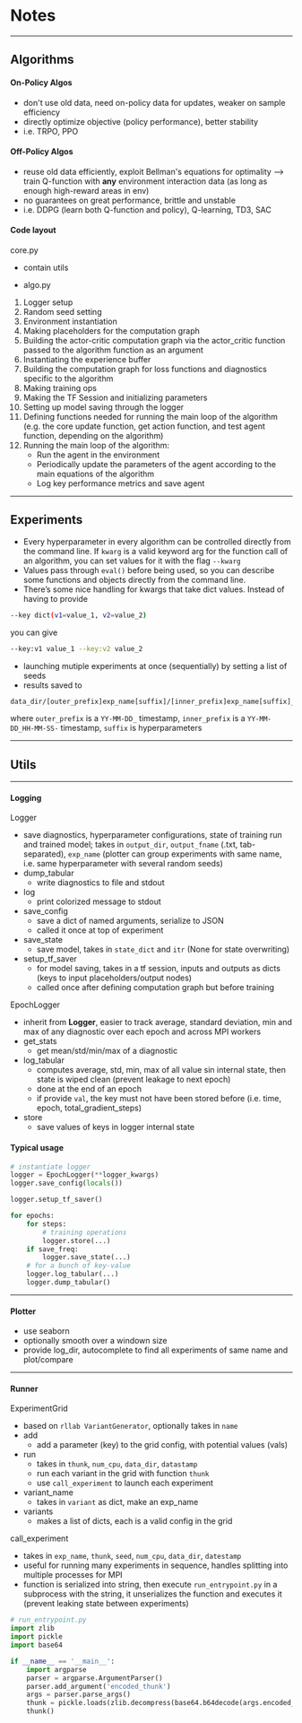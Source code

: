 # Notes 

--- 
## Algorithms 

#### On-Policy Algos 
- don't use old data, need on-policy data for updates, weaker on sample efficiency
- directly optimize objective (policy performance), better stability
- i.e. TRPO, PPO 

#### Off-Policy Algos 
- reuse old data efficiently, exploit Bellman's equations for optimality --> train Q-function with **any** environment interaction data (as long as enough high-reward areas in env)
- no guarantees on great performance, brittle and unstable 
- i.e. DDPG (learn both Q-function and policy), Q-learning, TD3, SAC

#### Code layout 
core.py 
- contain utils 

- algo.py
1. Logger setup
2. Random seed setting
3. Environment instantiation
4. Making placeholders for the computation graph
5. Building the actor-critic computation graph via the actor_critic function passed to the algorithm function as an argument
6. Instantiating the experience buffer
7. Building the computation graph for loss functions and diagnostics specific to the algorithm
8. Making training ops
9. Making the TF Session and initializing parameters
10. Setting up model saving through the logger
11. Defining functions needed for running the main loop of the algorithm (e.g. the core update function, get action function, and test agent function, depending on the algorithm)
12. Running the main loop of the algorithm:
    - Run the agent in the environment
    - Periodically update the parameters of the agent according to the main equations of the algorithm
    - Log key performance metrics and save agent

--- 
## Experiments

- Every hyperparameter in every algorithm can be controlled directly from the command line. If `kwarg` is a valid keyword arg for the function call of an algorithm, you can set values for it with the flag `--kwarg`
- Values pass through `eval()` before being used, so you can describe some functions and objects directly from the command line. 
- There’s some nice handling for kwargs that take dict values. Instead of having to provide
```bash
--key dict(v1=value_1, v2=value_2)
```
you can give
```bash
--key:v1 value_1 --key:v2 value_2
```
- launching mutiple experiments at once (sequentially) by setting a list of seeds 
- results saved to
```bash
data_dir/[outer_prefix]exp_name[suffix]/[inner_prefix]exp_name[suffix]_s[seed]
```
where `outer_prefix` is a `YY-MM-DD_` timestamp, `inner_prefix` is a `YY-MM-DD_HH-MM-SS-` timestamp, `suffix` is hyperparameters


--- 
## Utils 

--- 
#### Logging 

Logger 
- save diagnostics, hyperparameter configurations, state of training run and trained model; takes in `output_dir`, `output_fname` (.txt, tab-separated), `exp_name` (plotter can group experiments with same name, i.e. same hyperparameter with several random seeds)
- dump_tabular
    - write diagnostics to file and stdout 
- log
    - print colorized message to stdout 
- save_config 
    - save a dict of named arguments, serialize to JSON 
    - called it once at top of experiment
- save_state
    - save model, takes in `state_dict` and `itr` (None for state overwriting)
- setup_tf_saver
    - for model saving, takes in a tf session, inputs and outputs as dicts (keys to input placeholders/output nodes)
    - called once after defining computation graph but before training 


EpochLogger 
- inherit from **Logger**, easier to track average, standard deviation, min and max of any diagnostic over each epoch and across MPI workers
- get_stats 
    - get mean/std/min/max of a diagnostic
- log_tabular 
    - computes average, std, min, max of all value sin internal state, then state is wiped clean (prevent leakage to next epoch)
    - done at the end of an epoch
    - if provide `val`, the key must not have been stored before (i.e. time, epoch, total_gradient_steps)
- store 
    - save values of keys in logger internal state 

#### Typical usage 
``` python 
# instantiate logger 
logger = EpochLogger(**logger_kwargs)
logger.save_config(locals())

logger.setup_tf_saver()

for epochs:
    for steps: 
        # training operations 
        logger.store(...)
    if save_freq:
        logger.save_state(...)
    # for a bunch of key-value 
    logger.log_tabular(...)    
    logger.dump_tabular()
```

---
#### Plotter 

- use seaborn 
- optionally smooth over a windown size 
- provide log_dir, autocomplete to find all experiments of same name and plot/compare 


---
#### Runner 

ExperimentGrid
- based on `rllab VariantGenerator`, optionally takes in `name`
- add 
    - add a parameter (key) to the grid config, with potential values (vals)
- run
    - takes in `thunk`, `num_cpu`, `data_dir`, `datastamp`
    - run each variant in the grid with function `thunk`
    - use `call_experiment` to launch each experiment 
- variant_name 
    - takes in `variant` as dict, make an exp_name 
- variants 
    - makes a list of dicts, each is a valid config in the grid 

call_experiment 
- takes in `exp_name`, `thunk`, `seed`, `num_cpu`, `data_dir`, `datestamp`
- useful for running many experiments in sequence, handles splitting into multiple processes for MPI 
- function is serialized into string, then execute `run_entrypoint.py` in a subprocess with the string, it unserializes the function and executes it (prevent leaking state between experiments)
```python 
# run_entrypoint.py
import zlib
import pickle
import base64

if __name__ == '__main__':
    import argparse
    parser = argparse.ArgumentParser()
    parser.add_argument('encoded_thunk')
    args = parser.parse_args()
    thunk = pickle.loads(zlib.decompress(base64.b64decode(args.encoded_thunk)))
    thunk()
```